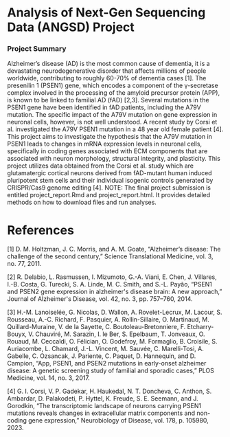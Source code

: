# Analysis of Next-Gen Sequencing Data (ANGSD) Project <br />
### Project Summary
Alzheimer’s disease (AD) is the most common cause of dementia, it is a devastating neurodegenerative disorder that affects millions of people worldwide, contributing to roughly 60-70% of dementia cases [1]. The presenilin 1 (PSEN1) gene, which encodes a component of the γ-secretase complex involved in the processing of the amyloid precursor protein (APP), is known to be linked to familial AD (fAD) [2,3]. Several mutations in the PSEN1 gene have been identified in fAD patients, including the A79V mutation. The specific impact of the A79V mutation on gene expression in neuronal cells, however, is not well understood. A recent study by Corsi et al. investigated the A79V PSEN1 mutation in a 48 year old female patient [4]. This project aims to investigate the hypothesis that the A79V mutation in PSEN1 leads to changes in mRNA expression levels in neuronal cells, specifically in coding genes associated with ECM components that are associated with neuron morphology, structural integrity, and plasticity. This project utilizes data obtained from the Corsi et al. study which are glutamatergic cortical neurons derived from fAD-mutant human induced pluripotent stem cells and their individual isogenic controls generated by CRISPR/Cas9 genome editing [4]. NOTE: The final project submission is entitled project_report.Rmd and project_report.html. It provides detailed methods on how to download files and run analyses. 

# References

[1] D. M. Holtzman, J. C. Morris, and A. M. Goate, “Alzheimer’s disease: The challenge of the second century,” Science Translational Medicine, vol. 3, no. 77, 2011. 

[2] R. Delabio, L. Rasmussen, I. Mizumoto, G.-A. Viani, E. Chen, J. Villares, I.-B. Costa, G. Turecki, S. A. Linde, M. C. Smith, and S.-L. Payão, “PSEN1 and PSEN2 gene expression in alzheimer's disease brain: A new approach,” Journal of Alzheimer's Disease, vol. 42, no. 3, pp. 757–760, 2014. 

[3] H.-M. Lanoiselée, G. Nicolas, D. Wallon, A. Rovelet-Lecrux, M. Lacour, S. Rousseau, A.-C. Richard, F. Pasquier, A. Rollin-Sillaire, O. Martinaud, M. Quillard-Muraine, V. de la Sayette, C. Boutoleau-Bretonniere, F. Etcharry-Bouyx, V. Chauviré, M. Sarazin, I. le Ber, S. Epelbaum, T. Jonveaux, O. Rouaud, M. Ceccaldi, O. Félician, O. Godefroy, M. Formaglio, B. Croisile, S. Auriacombe, L. Chamard, J.-L. Vincent, M. Sauvée, C. Marelli-Tosi, A. Gabelle, C. Ozsancak, J. Pariente, C. Paquet, D. Hannequin, and D. Campion, “App, PSEN1, and PSEN2 mutations in early-onset alzheimer disease: A genetic screening study of familial and sporadic cases,” PLOS Medicine, vol. 14, no. 3, 2017. 

[4] G. I. Corsi, V. P. Gadekar, H. Haukedal, N. T. Doncheva, C. Anthon, S. Ambardar, D. Palakodeti, P. Hyttel, K. Freude, S. E. Seemann, and J. Gorodkin, “The transcriptomic landscape of neurons carrying PSEN1 mutations reveals changes in extracellular matrix components and non-coding gene expression,” Neurobiology of Disease, vol. 178, p. 105980, 2023. 


